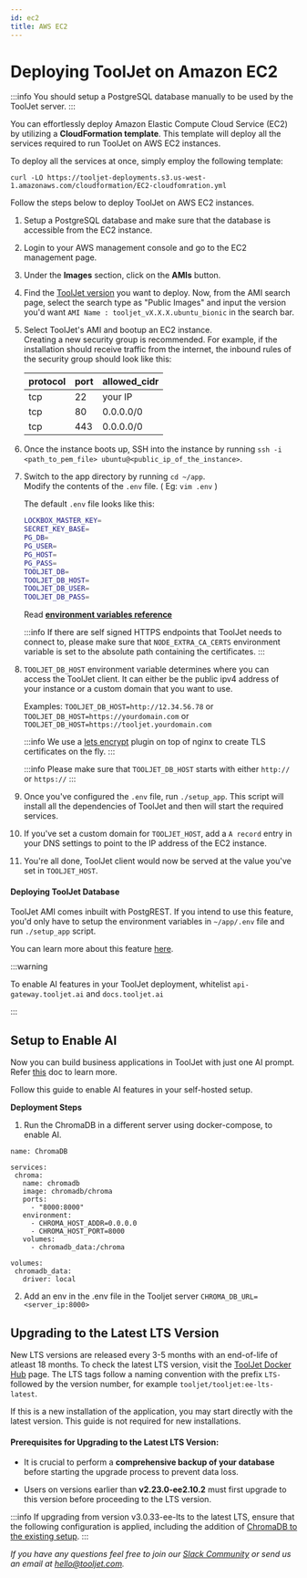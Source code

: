 ```yaml
---
id: ec2
title: AWS EC2
---
```


# Deploying ToolJet on Amazon EC2

:::info
You should setup a PostgreSQL database manually to be used by the ToolJet server.
:::

You can effortlessly deploy Amazon Elastic Compute Cloud Service (EC2) by utilizing a **CloudFormation template**. This template will deploy all the services required to run ToolJet on AWS EC2 instances. 

To deploy all the services at once, simply employ the following template:
```
curl -LO https://tooljet-deployments.s3.us-west-1.amazonaws.com/cloudformation/EC2-cloudfomration.yml
```

Follow the steps below to deploy ToolJet on AWS EC2 instances.

1. Setup a PostgreSQL database and make sure that the database is accessible from the EC2 instance.
2. Login to your AWS management console and go to the EC2 management page.
3. Under the **Images** section, click on the **AMIs** button.
4. Find the [ToolJet version](/docs/setup/choose-your-tooljet) you want to deploy. Now, from the AMI search page, select the search type as "Public Images" and input the version you'd want `AMI Name : tooljet_vX.X.X.ubuntu_bionic` in the search bar.
5. Select ToolJet's AMI and bootup an EC2 instance. <br/>
  Creating a new security group is recommended. For example, if the installation should receive traffic from the internet, the inbound rules of the security group should look like this:

   protocol| port     | allowed_cidr|
   ----| -----------  | ----------- |
   tcp | 22           | your IP |
   tcp | 80           | 0.0.0.0/0 |
   tcp | 443          | 0.0.0.0/0   |


6. Once the instance boots up, SSH into the instance by running `ssh -i <path_to_pem_file> ubuntu@<public_ip_of_the_instance>`.

7. Switch to the app directory by running `cd ~/app`. <br/> Modify the contents of the `.env` file. ( Eg: `vim .env` )

   The default `.env` file looks like this:
   ```bash
   LOCKBOX_MASTER_KEY=
   SECRET_KEY_BASE=
   PG_DB=
   PG_USER=
   PG_HOST=
   PG_PASS=
   TOOLJET_DB=
   TOOLJET_DB_HOST=
   TOOLJET_DB_USER=
   TOOLJET_DB_PASS=
   ```
   Read **[environment variables reference](/docs/setup/env-vars)**

   :::info
   If there are self signed HTTPS endpoints that ToolJet needs to connect to, please make sure that `NODE_EXTRA_CA_CERTS` environment variable is set to the absolute path containing the certificates.
   :::

8. `TOOLJET_DB_HOST` environment variable determines where you can access the ToolJet client. It can either be the public ipv4 address of your instance or a custom domain that you want to use.

   Examples:
   `TOOLJET_DB_HOST=http://12.34.56.78` or
   `TOOLJET_DB_HOST=https://yourdomain.com` or
   `TOOLJET_DB_HOST=https://tooljet.yourdomain.com`

   :::info
   We use a [lets encrypt](https://letsencrypt.org/) plugin on top of nginx to create TLS certificates on the fly.
   :::

   :::info
   Please make sure that `TOOLJET_DB_HOST` starts with either `http://` or `https://`
   :::

9. Once you've configured the `.env` file, run `./setup_app`. This script will install all the dependencies of ToolJet and then will start the required services.
10. If you've set a custom domain for `TOOLJET_HOST`, add a `A record` entry in your DNS settings to point to the IP address of the EC2 instance.
12. You're all done, ToolJet client would now be served at the value you've set in `TOOLJET_HOST`.

#### Deploying ToolJet Database

ToolJet AMI comes inbuilt with PostgREST. If you intend to use this feature, you'd only have to setup the environment variables in `~/app/.env` file and run `./setup_app` script.

You can learn more about this feature [here](/docs/tooljet-db/tooljet-database).

:::warning

To enable AI features in your ToolJet deployment, whitelist `api-gateway.tooljet.ai` and `docs.tooljet.ai`

:::

## Setup to Enable AI
Now you can build business applications in ToolJet with just one AI prompt. Refer [this](https://docs.tooljet.com/) doc to learn more.

Follow this guide to enable AI features in your self-hosted setup.

**Deployment Steps**

1. Run the ChromaDB in a different server using docker-compose, to enable AI.
 
 ```
 name: ChromaDB

 services:
  chroma:
    name: chromadb
    image: chromadb/chroma
    ports:
      - "8000:8000"
    environment:
      - CHROMA_HOST_ADDR=0.0.0.0
      - CHROMA_HOST_PORT=8000
    volumes:
      - chromadb_data:/chroma

 volumes:
  chromadb_data:
    driver: local
```
2. Add an env in the .env file in the Tooljet server `CHROMA_DB_URL=<server_ip:8000>`


## Upgrading to the Latest LTS Version

New LTS versions are released every 3-5 months with an end-of-life of atleast 18 months. To check the latest LTS version, visit the [ToolJet Docker Hub](https://hub.docker.com/r/tooljet/tooljet/tags) page. The LTS tags follow a naming convention with the prefix `LTS-` followed by the version number, for example `tooljet/tooljet:ee-lts-latest`.

If this is a new installation of the application, you may start directly with the latest version. This guide is not required for new installations.

#### Prerequisites for Upgrading to the Latest LTS Version:

- It is crucial to perform a **comprehensive backup of your database** before starting the upgrade process to prevent data loss.

- Users on versions earlier than **v2.23.0-ee2.10.2** must first upgrade to this version before proceeding to the LTS version.

:::info
If upgrading from version v3.0.33-ee-lts to the latest LTS, ensure that the following configuration is applied, including the addition of [ChromaDB to the existing setup](#setup-to-enable-ai).
:::

*If you have any questions feel free to join our [Slack Community](https://tooljet.com/slack) or send us an email at hello@tooljet.com.*
